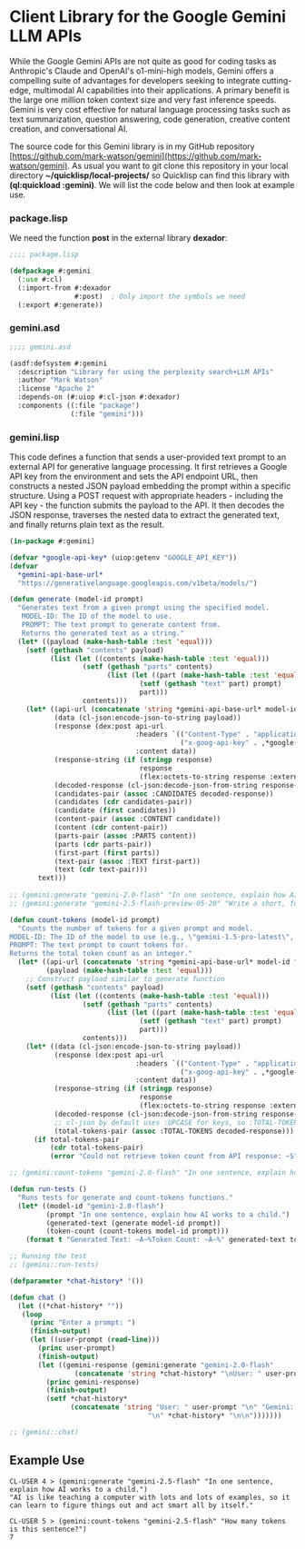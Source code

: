# Client Library for the Google Gemini LLM APIs

While the Google Gemini APIs are not quite as good for coding tasks as Anthropic's Claude and OpenAI's o1-mini-high models, Gemini offers a compelling suite of advantages for developers seeking to integrate cutting-edge, multimodal AI capabilities into their applications. A primary benefit is the large one million token context size and very fast inference speeds. Gemini is very cost effective for natural language processing tasks such as text summarization, question answering, code generation, creative content creation, and conversational AI.

The source code for this Gemini library is in my GitHub repository [https://github.com/mark-watson/gemini](https://github.com/mark-watson/gemini). As usual you want to git clone this repository in your local directory **~/quicklisp/local-projects/** so Quicklisp can find this library with **(ql:quickload :gemini)**. We will list the code below and then look at example use.

### package.lisp

We need the function **post** in the external library **dexador**:

```lisp
;;;; package.lisp

(defpackage #:gemini
  (:use #:cl)
  (:import-from #:dexador
                #:post)  ; Only import the symbols we need
  (:export #:generate))
```

### gemini.asd

```lisp
;;;; gemini.asd

(asdf:defsystem #:gemini
  :description "Library for using the perplexity search+LLM APIs"
  :author "Mark Watson"
  :license "Apache 2"
  :depends-on (#:uiop #:cl-json #:dexador)
  :components ((:file "package")
               (:file "gemini")))
```

### gemini.lisp

This code defines a function that sends a user-provided text prompt to an external API for generative language processing. It first retrieves a Google API key from the environment and sets the API endpoint URL, then constructs a nested JSON payload embedding the prompt within a specific structure. Using a POST request with appropriate headers - including the API key - the function submits the payload to the API. It then decodes the JSON response, traverses the nested data to extract the generated text, and finally returns plain text as the result.

```lisp
(in-package #:gemini)

(defvar *google-api-key* (uiop:getenv "GOOGLE_API_KEY"))
(defvar
  *gemini-api-base-url*
  "https://generativelanguage.googleapis.com/v1beta/models/")

(defun generate (model-id prompt)
  "Generates text from a given prompt using the specified model.
   MODEL-ID: The ID of the model to use.
   PROMPT: The text prompt to generate content from.
   Returns the generated text as a string."
  (let* ((payload (make-hash-table :test 'equal)))
    (setf (gethash "contents" payload)
          (list (let ((contents (make-hash-table :test 'equal)))
                  (setf (gethash "parts" contents)
                        (list (let ((part (make-hash-table :test 'equal)))
                                (setf (gethash "text" part) prompt)
                                part)))
                  contents)))
    (let* ((api-url (concatenate 'string *gemini-api-base-url* model-id ":generateContent"))
           (data (cl-json:encode-json-to-string payload))
           (response (dex:post api-url
                               :headers `(("Content-Type" . "application/json")
                                          ("x-goog-api-key" . ,*google-api-key*))
                               :content data))
           (response-string (if (stringp response)
                                response
                                (flex:octets-to-string response :external-format :utf-8)))
           (decoded-response (cl-json:decode-json-from-string response-string))
           (candidates-pair (assoc :CANDIDATES decoded-response))
           (candidates (cdr candidates-pair))
           (candidate (first candidates))
           (content-pair (assoc :CONTENT candidate))
           (content (cdr content-pair))
           (parts-pair (assoc :PARTS content))
           (parts (cdr parts-pair))
           (first-part (first parts))
           (text-pair (assoc :TEXT first-part))
           (text (cdr text-pair)))
       text)))
  
;; (gemini:generate "gemini-2.0-flash" "In one sentence, explain how AI works to a child.")
;; (gemini:generate "gemini-2.5-flash-preview-05-20" "Write a short, four-line poem about coding in Python.")

(defun count-tokens (model-id prompt)
  "Counts the number of tokens for a given prompt and model.
MODEL-ID: The ID of the model to use (e.g., \"gemini-1.5-pro-latest\", \"gemini-1.5-flash-latest\").
PROMPT: The text prompt to count tokens for.
Returns the total token count as an integer."
  (let* ((api-url (concatenate 'string *gemini-api-base-url* model-id ":countTokens"))
         (payload (make-hash-table :test 'equal)))
    ;; Construct payload similar to generate function
    (setf (gethash "contents" payload)
          (list (let ((contents (make-hash-table :test 'equal)))
                  (setf (gethash "parts" contents)
                        (list (let ((part (make-hash-table :test 'equal)))
                                (setf (gethash "text" part) prompt)
                                part)))
                  contents)))
    (let* ((data (cl-json:encode-json-to-string payload))
           (response (dex:post api-url
                               :headers `(("Content-Type" . "application/json")
                                          ("x-goog-api-key" . ,*google-api-key*))
                               :content data))
           (response-string (if (stringp response)
                                response
                                (flex:octets-to-string response :external-format :utf-8)))
           (decoded-response (cl-json:decode-json-from-string response-string))
           ;; cl-json by default uses :UPCASE for keys, so :TOTAL-TOKENS should be correct
           (total-tokens-pair (assoc :TOTAL-TOKENS decoded-response)))
      (if total-tokens-pair
          (cdr total-tokens-pair)
          (error "Could not retrieve token count from API response: ~S" decoded-response)))))

;; (gemini:count-tokens "gemini-2.0-flash" "In one sentence, explain how AI works to a child.")

(defun run-tests ()
  "Runs tests for generate and count-tokens functions."
  (let* ((model-id "gemini-2.0-flash")
         (prompt "In one sentence, explain how AI works to a child.")
         (generated-text (generate model-id prompt))
         (token-count (count-tokens model-id prompt)))
    (format t "Generated Text: ~A~%Token Count: ~A~%" generated-text token-count)))

;; Running the test
;; (gemini::run-tests)

(defparameter *chat-history* '())

(defun chat ()
  (let ((*chat-history* ""))
   (loop
     (princ "Enter a prompt: ")
     (finish-output)
     (let ((user-prompt (read-line)))
       (princ user-prompt)
       (finish-output)
       (let ((gemini-response (gemini:generate "gemini-2.0-flash"
                (concatenate 'string *chat-history* "\nUser: " user-prompt))))
         (princ gemini-response)
         (finish-output)
         (setf *chat-history*
               (concatenate 'string "User: " user-prompt "\n" "Gemini: " gemini-response
                                  "\n" *chat-history* "\n\n")))))))

;; (gemini::chat)
```

## Example Use

```text
CL-USER 4 > (gemini:generate "gemini-2.5-flash" "In one sentence, explain how AI works to a child.")
"AI is like teaching a computer with lots and lots of examples, so it can learn to figure things out and act smart all by itself."

CL-USER 5 > (gemini:count-tokens "gemini-2.5-flash" "How many tokens is this sentence?")
7
```




